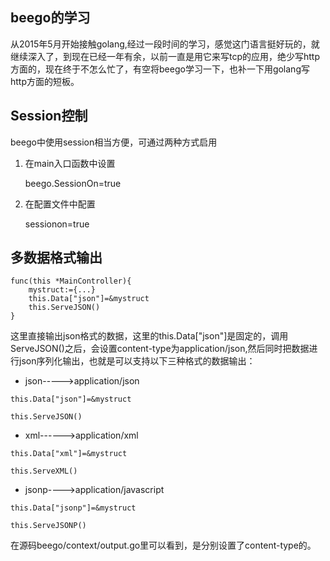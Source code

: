 ## beego的学习

从2015年5月开始接触golang,经过一段时间的学习，感觉这门语言挺好玩的，就继续深入了，到现在已经一年有余，以前一直是用它来写tcp的应用，绝少写http方面的，现在终于不怎么忙了，有空将beego学习一下，也补一下用golang写http方面的短板。

## Session控制

beego中使用session相当方便，可通过两种方式启用

1. 在main入口函数中设置
    
    beego.SessionOn=true
    
2. 在配置文件中配置

   sessionon=true
   
   
## 多数据格式输出

    func(this *MainController){
        mystruct:={...}
        this.Data["json"]=&mystruct
        this.ServeJSON()
    }
这里直接输出json格式的数据，这里的this.Data["json"]是固定的，调用ServeJSON()之后，会设置content-type为application/json,然后同时把数据进行json序列化输出，也就是可以支持以下三种格式的数据输出：

* json----->application/json

```
this.Data["json"]=&mystruct
    
this.ServeJSON() 
```


* xml------>application/xml

``` 
this.Data["xml"]=&mystruct
    
this.ServeXML()
```

* jsonp---->application/javascript

```    
this.Data["jsonp"]=&mystruct
    
this.ServeJSONP()
```
在源码beego/context/output.go里可以看到，是分别设置了content-type的。




